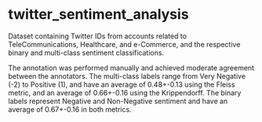 # twitter_sentiment_analysis
Dataset containing Twitter IDs from accounts related to TeleCommunications, Healthcare, and e-Commerce, and the respective binary and multi-class sentiment classifications.

The annotation was performed manually and achieved moderate agreement between the annotators. The multi-class labels range from Very Negative (-2) to Positive (1), and have an average of 0.48+-0.13 using the Fleiss metric, and an average of 0.66+-0.16 using the Krippendorff. The binary labels represent Negative and Non-Negative sentiment and have an average of 0.67+-0.16 in both metrics.
